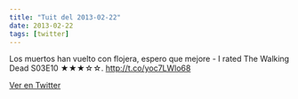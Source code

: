 ```yaml
---
title: "Tuit del 2013-02-22"
date: 2013-02-22
tags: [twitter]
---
```


Los muertos han vuelto con flojera, espero que mejore - I rated The Walking Dead S03E10 ★★★☆☆. http://t.co/yoc7LWlo68



[Ver en Twitter](https://twitter.com/i/web/status/305044261559226368)
